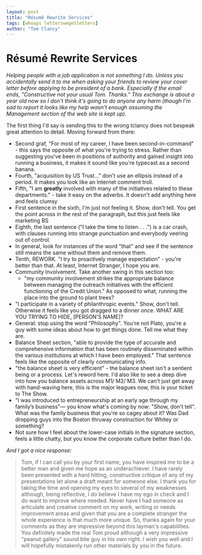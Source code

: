 ```yaml
---
layout: post
title: "Résumé Rewrite Services"
tags: [whoops letterswegetletters]
author: "Tom Clancy"
---
```


# Résumé Rewrite Services

*Helping people with a job application is not something I do. Unless you accidentally send it to me when asking your friends to review your cover letter before applying to be president of a bank. Especially if the email ends, "Constructive not your usual Tom. Thanks." This exchange is about a year old now so I don't think it's going to do anyone any harm (though I'm sad to report it looks like my help wasn't enough assuming the Management section of the web site is kept up).*

The first thing I'd say is sending this to the wrong tclancy does not bespeak great attention to detail. Moving forward from there:

* Second graf, "For most of my career, I have been second-in-command" - this says the opposite of what you're trying to stress. Rather than suggesting you've been in positions of authority and gained insight into running a business, it makes it sound like you're typecast as a second banana.
* Fourth, "acquisition by US Trust..." don't use an ellipsis instead of a period. It makes you look like an Internet comment troll.
* Fifth, "I am **greatly** involved with many of the initiatives related to these departments." - take it easy on the adverbs. It doesn't add anything here and feels clumsy
* First sentence in the sixth, I'm just not feeling it. Show, don't tell. You get the point across in the rest of the paragraph, but this just feels like marketing BS
* Eighth, the last sentence ("I take the time to listen . . .") is a car crash, with clauses running into strange punctuation and everybody veering out of control.
* In general, look for instances of the word "that" and see if the sentence still means the same without them and remove them.
* Tenth, REWORK. "I try to proactively manage expectation" - you're better than that. At least, Internet Stranger, I hope you are.
* Community Involvement. Take another swing in this section too:
  * "my community involvement strikes the appropriate balance between managing the outreach initiatives with the efficient functioning of the Credit Union." As opposed to what, running the place into the ground to plant trees?
* "I participate in a variety of philanthropic events." Show, don't tell. Otherwise it feels like you got dragged to a dinner once. WHAT ARE YOU TRYING TO HIDE, [PERSON'S NAME]?
* General: stop using the word "Philosophy". You're not Plato, you're a guy with some ideas about how to get things done. Tell me what they are.
* Balance Sheet section, "able to provide the type of accurate and comprehensive information that has been routinely disseminated within the various institutions at which I have been employed." That sentence feels like the opposite of clearly communicating info.
* "the balance sheet is very efficient" - the balance sheet isn't a sentient being or a process. Let's reword here. I'd also like to see a deep dive into how you balance assets across M1/ M2/ M3. We can't just get away with hand-waving here, this is the major leagues now, this is your ticket to The Show.
* "I was introduced to entrepreneurship at an early age through my family’s business"&mdash; you know what's coming by now: "Show, don't tell". What was the family business that you're so cagey about it? Was Dad dropping guys into the Boston thruway construction for Whitey or something?
* Not sure how I feel about the lower-case initials in the signature section, feels a little chatty, but you know the corporate culture better than I do.

*And I got a nice response:*

>Tom, if I can call you by your first name, you have inspired me to be a better man and given me hope as an underachiever.  I have rarely been presented with a hard hitting, constructive critique of any of my presentations let alone a draft meant for someone else. I thank you for taking the time and opening my eyes to several of my weaknesses although, being reflective, I do believe I have my ego in check and I do want to improve where needed. Never have I had someone as articulate and creative comment on my work, writing or needs improvement areas and given that you are a complete stranger the whole experience is that much more unique. So, thanks again for your comments as they are impressive beyond this layman's capabilities. You definitely made the real Tom proud although a very impressive "peanut gallery" sound bite guy in his own right. I wish you well and I will hopefully mistakenly run other materials by you in the future.

